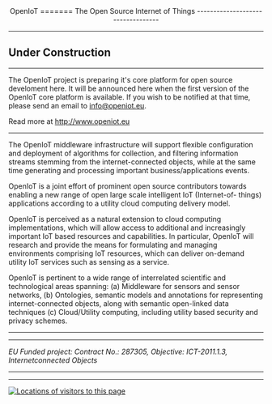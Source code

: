 <DIV ALIGN=CENTER>
OpenIoT
=======
The Open Source Internet of Things
----------------------------------
</DIV>




----------------------------
Under Construction
----------------------------
----------------------------




The OpenIoT project is preparing it's core platform for open source develoment here. It will be announced here when the first version of the OpenIoT core platform is available. If you wish to be notified at that time, please send an email to info@openiot.eu.

Read more at http://www.openiot.eu

------------------------------------------------------





The OpenIoT middleware infrastructure will support flexible configuration and deployment of algorithms for collection, and filtering information streams stemming from the internet-connected objects, while at the same time generating and processing important business/applications events.

OpenIoT is a joint effort of prominent open source contributors towards enabling a new range of open large scale intelligent IoT (Internet-of- things) applications according to a utility cloud computing delivery model.

OpenIoT is perceived as a natural extension to cloud computing implementations, which will allow access to additional and increasingly important IoT based resources and capabilities. In particular, OpenIoT will research and provide the means for formulating and managing environments comprising IoT resources, which can deliver on-demand utility IoT services such as sensing as a service.

OpenIoT is pertinent to a wide range of interrelated scientific and technological areas spanning: (a) Middleware for sensors and sensor networks, (b) Ontologies, semantic models and annotations for representing internet-connected objects, along with semantic open-linked data techniques (c) Cloud/Utility computing, including utility based security and privacy schemes.




----------------------------
----------------------------
*EU Funded project: 
Contract No.: 287305, 
Objective: ICT-2011.1.3, 
Internetconnected Objects*

----------------------------
----------------------------


<a href="http://www2.clustrmaps.com/user/06410c614"><img src="http://www2.clustrmaps.com/stats/maps-no_clusters/https---github.com-OpenIotOrg-openiot-wiki-thumb.jpg" alt="Locations of visitors to this page" />
</a>
